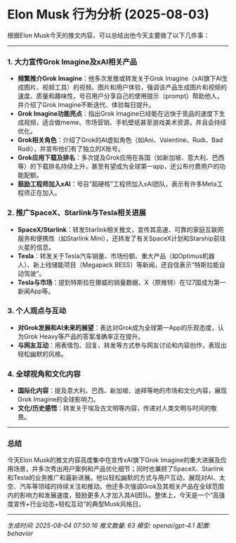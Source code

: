 # Elon Musk 行为分析 (2025-08-03)

根据Elon Musk今天的推文内容，可以总结出他今天主要做了以下几件事：

---

### 1. **大力宣传Grok Imagine及xAI相关产品**
- **频繁推介Grok Imagine**：他多次发推或转发关于Grok Imagine（xAI旗下AI生成图片、视频工具）的视频、图片和用户体验，强调该产品生成图片和视频的速度、质量和趣味性，号召用户分享自己的使用提示（prompt）帮助他人，并介绍了Grok Imagine不断迭代、体验每日提升。
- **Grok Imagine功能亮点**：指出Grok Imagine已经能在远快于竞品的速度下生成视频，适合做meme、市场营销、手机壁纸甚至游戏美术资源，并且会持续优化。
- **Grok相关角色**：介绍了Grok的AI虚拟角色（如Ani、Valentine、Rudi、Bad Rudi），并宣布他们有了独立的X账号。
- **Grok应用下载及排名**：多次提及Grok应用在各国（如新加坡、意大利、巴西等）的下载排名持续上升，甚至有望成为全球第一app，还公布付费用户的功能配额。
- **鼓励工程师加入xAI**：号召“超硬核”工程师加入xAI团队，表示有许多Meta工程师正在加入。

### 2. **推广SpaceX、Starlink与Tesla相关进展**
- **SpaceX/Starlink**：转发Starlink相关推文，宣传其高速、可靠的家庭互联网服务和便携性（如Starlink Mini），还转发了有关SpaceX计划和Starship前往火星的信息。
- **Tesla**：转发关于Tesla汽车销量、市场份额、重大产品（如Optimus机器人）、新上线储能项目（Megapack BESS）等新闻，还自信表示“特斯拉能自动驾驶”。
- **Tesla与市场**：提到特斯拉在挪威的销量数据、X（原推特）在127国成为第一新闻App等。

### 3. **个人观点与互动**
- **对Grok发展和AI未来的展望**：表达对Grok成为全球第一App的乐观态度，认为Grok Heavy等产品的答案准确率正在提升。
- **与网友互动**：用表情包、回复、转发等方式参与网友讨论和内容创作，表现出轻松幽默的风格。

### 4. **全球视角和文化内容**
- **国际化内容**：提及意大利、巴西、新加坡、迪拜等地的市场和文化内容，展现Grok Imagine的全球影响力。
- **文化/历史感悟**：转发关于埃及古文明等内容，传递对人类文明与时间的敬畏。

---

### **总结**
今天Elon Musk的推文内容高度集中在宣传xAI旗下Grok Imagine的重大进展及应用场景，并多次秀出用户案例和产品优化细节；同时也兼顾了SpaceX、Starlink和Tesla的业务推广和最新进展。他以轻松幽默的方式与用户互动，展现对AI、太空、汽车等领域的持续关注和推动。他还多次强调Grok及其相关产品在全球范围内的影响力和发展速度，鼓励更多人才加入其AI团队。整体上，今天是一个“高强度宣传+行业动态+轻松互动”的典型Musk风格日。

---
*生成时间: 2025-08-04 07:50:16*
*推文数量: 63*
*模型: openai/gpt-4.1*
*配置: behavior*
